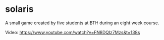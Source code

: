 # solaris
A small game created by five students at BTH during an eight week course.

Video: https://www.youtube.com/watch?v=FN8DQIz7Mzs&t=138s
